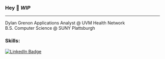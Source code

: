 ### Hey 👋  *WIP*
---

<div id="about me">
  <p>
      Dylan Grenon
      Applications Analyst @ UVM Health Network <br>
      B.S. Computer Science @ SUNY Plattsburgh <br>
  </p>
</div>

### Skills:



<div id="badges">
  <a href="https://www.linkedin.com/in/dylangrenon/">
    <img src="https://img.shields.io/badge/LinkedIn-blue?style=for-the-badge" alt="LinkedIn Badge"/>
  </a>
</div>

